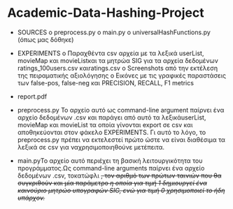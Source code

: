 # Academic-Data-Hashing-Project

- SOURCES
    o preprocess.py
    o main.py
    o universalHashFunctions.py (όπως μας δόθηκε)
- EXPERIMENTS
    o Παραχθέντα csv αρχεία με τα λεξικά userList, movieMap και movieListκαι τα μητρώα SIG για τα αρχεία δεδομένων ratings_100users.csv καιratings.csv
    o Screenshots από την εκτέλεση της πειραματικής αξιολόγησης
    o Εικόνες με τις γραφικές παραστάσεις των false-pos, false-neg και PRECISION, RECALL, F1 metrics
- report.pdf

- preprocess.py Το αρχείο αυτό ως command-line argument παίρνει ένα αρχείο δεδομένων <name>.csv και παράγει από αυτό τα λεξικάuserList, movieMap και movieList τα οποία γίνονται export σε csv και αποθηκεύονται στον φάκελο EXPERIMENTS. Γι αυτό το λόγο, το preprocess.py
πρέπει να εκτελεστεί πρώτο ώστε να είναι διαθέσιμα τα λεξικά σε csv για ναχρησιμοποιηθούνε μετέπειτα.
- main.pyΤο αρχείο αυτό περιέχει τη βασική λειτουργικότητα του προγράμματος.Ως command-line arguments παίρνει ένα αρχείο δεδομένων <name>.csv, τοκατώφλι <s>, τον αριθμό <x> των πρώτων ταινιών που θα συγκριθούν και
μία παράμετρο <i> η οποία για τιμή 1 δημιουργεί ένα καινούριο μητρώο υπογραφών SIG, ενώ για τιμή 0 χρησιμοποιεί το ήδη υπάρχον.
